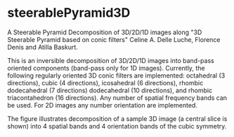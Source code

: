 # steerablePyramid3D
A Steerable Pyramid Decomposition of 3D/2D/1D images along "3D Steerable Pyramid based on conic filters"
Celine A. Delle Luche, Florence Denis and Atilla Baskurt. 

This is an inversible decomposition of 3D/2D/1D images into band-pass oriented components (band-pass only for 1D images). Currently, the following regularly oriented 3D conic filters are implemented: octahedral (3 directions), cubic (4 directions), icosahedral (6 directions), rhombic dodecahedral (7 directions) dodecahedral (10 directions), and rhombic triacontahedron (16 directions). Any number of spatial frequency bands can be used. For 2D images any number orientation are implemented. 

The figure illustrates decomposition of a sample 3D image (a central slice is shown) into 4 spatial bands and 4 orientation bands of the cubic symmetry. 


